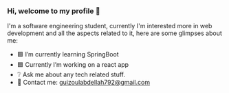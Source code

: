 ### Hi, welcome to my profile 👋
 
I'm a software engineering student, currently I'm interested more in web development and all the aspects related to it, here are some glimpses about me:

- 🟩 I’m currently learning SpringBoot
- 🟦 Currently I’m working on a react app
- ❔ Ask me about any tech related stuff.
- 📩 Contact me: guizoulabdellah792@gmail.com


